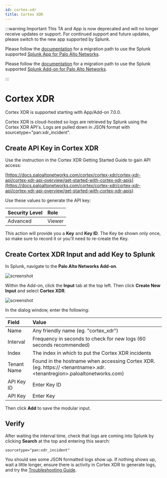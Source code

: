 ```yaml
---
id: cortex-xdr
title: Cortex XDR
---
```

:::warning Important
This TA and App is now deprecated and will no longer receive updates or support. For continued support and future updates, please switch to the new app supported by Splunk.

Please follow the [documentation](https://splunk.github.io/splunk-app-for-palo-alto-networks/Installationoverview/) for a migration path to use the Splunk supported
[Splunk App for Palo Alto Networks](https://splunkbase.splunk.com/app/7505).

Please follow the [documentation](https://splunk.github.io/splunk-add-on-for-palo-alto-networks/MigrationPaths/) for a migration path to use the Splunk supported [Splunk Add-on for Palo Alto Networks](https://splunkbase.splunk.com/app/7523).

:::
# Cortex XDR

Cortex XDR is supported starting with App/Add-on 7.0.0.

Cortex XDR is cloud-hosted so logs are retrieved by Splunk using the Cortex XDR API's. Logs are pulled down in JSON format with sourcetype="pan:xdr_incident".

## Create API Key in Cortex XDR 

Use the instruction in the Cortex XDR Getting Started Guide to gain API access:

[https://docs.paloaltonetworks.com/cortex/cortex-xdr/cortex-xdr-api/cortex-xdr-api-overview/get-started-with-cortex-xdr-apis](https://docs.paloaltonetworks.com/cortex/cortex-xdr/cortex-xdr-api/cortex-xdr-api-overview/get-started-with-cortex-xdr-apis)

Use these values to generate the API key:

| Security Level | Role |
| :--- | :--- |
| Advanced | Viewer |

This action will provide you a **Key** and **Key ID**.  The Key be shown only once, so make sure to record it or you'll need to re-create the Key.

## Create Cortex XDR Input and add Key to Splunk

In Splunk, navigate to the **Palo Alto Networks Add-on**.

![screenshot](/splunk/img/add-on.jpg)


Within the Add-on, click the **Input** tab at the top left.  Then click **Create New Input** and select **Cortex XDR**.

![screenshot](/splunk/img/cortex-xdr-mod-input.jpg)


In the dialog window, enter the following:

| Field | Value |
| :--- | :--- |
| Name | Any friendly name (eg. "cortex_xdr") |
| Interval | Frequency in seconds to check for new logs (60 seconds recommended) |
| Index | The index in which to put the Cortex XDR incidents |
| Tenant Name | Found in the hostname when accessing Cortex XDR. (eg. https:// &lt;tenantname>.xdr. &lt;tenantregion>.paloaltonetworks.com) |
| API Key ID | Enter Key ID |
| API Key | Enter Key |

Then click **Add** to save the modular input.

## Verify

After waiting the interval time, check that logs are coming into Splunk by clicking **Search** at the top and entering this search:

    sourcetype="pan:xdr_incident"

You should see some JSON formatted logs show up. If nothing shows up, wait a little longer, ensure there is activity in Cortex XDR to generate logs, and try the [Troubleshooting Guide](/splunk/docs/troubleshooting/#troubleshooting-cortex-xdr).
